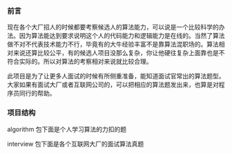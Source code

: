 ### 前言
现在各个大厂招人的时候都要考察候选人的算法能力，可以说是一个比较科学的办法。因为算法能达到要求说明这个人的代码能力和逻辑能力是在线的。当然了算法做不对不代表技术能力不行，毕竟有的大牛经验丰富不是靠算法混职场的。算法相对来说还算比较公平，有的候选人项目没那么复杂，你让他硬往复杂上面靠也是不符合实际的。所以对算法的考察相对来说就比较合理。

此项目是为了让更多人面试的时候有所侧重准备，能知道面试官常出的算法题型。大家如果有面试大厂或者互联网公司的，可以把相应的算法题发出来，也算是对程序员同行的帮助。

### 项目结构
algorithm 包下面是个人学习算法的力扣的题

interview 包下面是各个互联网大厂的面试算法真题

